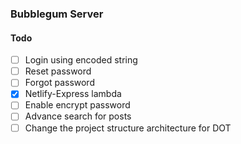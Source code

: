 ### Bubblegum Server

#### Todo

- [ ] Login using encoded string
- [ ] Reset password
- [ ] Forgot password
- [x] Netlify-Express lambda
- [ ] Enable encrypt password
- [ ] Advance search for posts
- [ ] Change the project structure architecture for DOT
